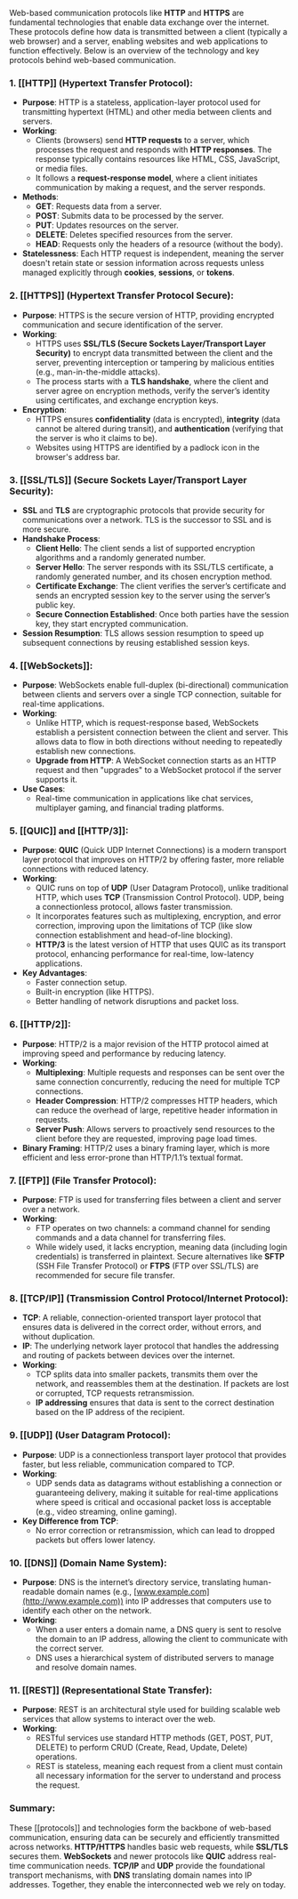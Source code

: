 Web-based communication protocols like **HTTP** and **HTTPS** are fundamental technologies that enable data exchange over the internet. These protocols define how data is transmitted between a client (typically a web browser) and a server, enabling websites and web applications to function effectively. Below is an overview of the technology and key protocols behind web-based communication.

### 1. **[[HTTP]] (Hypertext Transfer Protocol)**:

- **Purpose**: HTTP is a stateless, application-layer protocol used for transmitting hypertext (HTML) and other media between clients and servers.
- **Working**:
    - Clients (browsers) send **HTTP requests** to a server, which processes the request and responds with **HTTP responses**. The response typically contains resources like HTML, CSS, JavaScript, or media files.
    - It follows a **request-response model**, where a client initiates communication by making a request, and the server responds.
- **Methods**:
    - **GET**: Requests data from a server.
    - **POST**: Submits data to be processed by the server.
    - **PUT**: Updates resources on the server.
    - **DELETE**: Deletes specified resources from the server.
    - **HEAD**: Requests only the headers of a resource (without the body).
- **Statelessness**: Each HTTP request is independent, meaning the server doesn't retain state or session information across requests unless managed explicitly through **cookies**, **sessions**, or **tokens**.

### 2. **[[HTTPS]] (Hypertext Transfer Protocol Secure)**:

- **Purpose**: HTTPS is the secure version of HTTP, providing encrypted communication and secure identification of the server.
- **Working**:
    - HTTPS uses **SSL/TLS (Secure Sockets Layer/Transport Layer Security)** to encrypt data transmitted between the client and the server, preventing interception or tampering by malicious entities (e.g., man-in-the-middle attacks).
    - The process starts with a **TLS handshake**, where the client and server agree on encryption methods, verify the server’s identity using certificates, and exchange encryption keys.
- **Encryption**:
    - HTTPS ensures **confidentiality** (data is encrypted), **integrity** (data cannot be altered during transit), and **authentication** (verifying that the server is who it claims to be).
    - Websites using HTTPS are identified by a padlock icon in the browser's address bar.

### 3. **[[SSL/TLS]] (Secure Sockets Layer/Transport Layer Security)**:

- **SSL** and **TLS** are cryptographic protocols that provide security for communications over a network. TLS is the successor to SSL and is more secure.
- **Handshake Process**:
    - **Client Hello**: The client sends a list of supported encryption algorithms and a randomly generated number.
    - **Server Hello**: The server responds with its SSL/TLS certificate, a randomly generated number, and its chosen encryption method.
    - **Certificate Exchange**: The client verifies the server’s certificate and sends an encrypted session key to the server using the server’s public key.
    - **Secure Connection Established**: Once both parties have the session key, they start encrypted communication.
- **Session Resumption**: TLS allows session resumption to speed up subsequent connections by reusing established session keys.

### 4. **[[WebSockets]]**:

- **Purpose**: WebSockets enable full-duplex (bi-directional) communication between clients and servers over a single TCP connection, suitable for real-time applications.
- **Working**:
    - Unlike HTTP, which is request-response based, WebSockets establish a persistent connection between the client and server. This allows data to flow in both directions without needing to repeatedly establish new connections.
    - **Upgrade from HTTP**: A WebSocket connection starts as an HTTP request and then "upgrades" to a WebSocket protocol if the server supports it.
- **Use Cases**:
    - Real-time communication in applications like chat services, multiplayer gaming, and financial trading platforms.

### 5. **[[QUIC]] and [[HTTP/3]]**:

- **Purpose**: **QUIC** (Quick UDP Internet Connections) is a modern transport layer protocol that improves on HTTP/2 by offering faster, more reliable connections with reduced latency.
- **Working**:
    - QUIC runs on top of **UDP** (User Datagram Protocol), unlike traditional HTTP, which uses **TCP** (Transmission Control Protocol). UDP, being a connectionless protocol, allows faster transmission.
    - It incorporates features such as multiplexing, encryption, and error correction, improving upon the limitations of TCP (like slow connection establishment and head-of-line blocking).
    - **HTTP/3** is the latest version of HTTP that uses QUIC as its transport protocol, enhancing performance for real-time, low-latency applications.
- **Key Advantages**:
    - Faster connection setup.
    - Built-in encryption (like HTTPS).
    - Better handling of network disruptions and packet loss.

### 6. **[[HTTP/2]]**:

- **Purpose**: HTTP/2 is a major revision of the HTTP protocol aimed at improving speed and performance by reducing latency.
- **Working**:
    - **Multiplexing**: Multiple requests and responses can be sent over the same connection concurrently, reducing the need for multiple TCP connections.
    - **Header Compression**: HTTP/2 compresses HTTP headers, which can reduce the overhead of large, repetitive header information in requests.
    - **Server Push**: Allows servers to proactively send resources to the client before they are requested, improving page load times.
- **Binary Framing**: HTTP/2 uses a binary framing layer, which is more efficient and less error-prone than HTTP/1.1’s textual format.

### 7. **[[FTP]] (File Transfer Protocol)**:

- **Purpose**: FTP is used for transferring files between a client and server over a network.
- **Working**:
    - FTP operates on two channels: a command channel for sending commands and a data channel for transferring files.
    - While widely used, it lacks encryption, meaning data (including login credentials) is transferred in plaintext. Secure alternatives like **SFTP** (SSH File Transfer Protocol) or **FTPS** (FTP over SSL/TLS) are recommended for secure file transfer.

### 8. **[[TCP/IP]] (Transmission Control Protocol/Internet Protocol)**:

- **TCP**: A reliable, connection-oriented transport layer protocol that ensures data is delivered in the correct order, without errors, and without duplication.
- **IP**: The underlying network layer protocol that handles the addressing and routing of packets between devices over the internet.
- **Working**:
    - TCP splits data into smaller packets, transmits them over the network, and reassembles them at the destination. If packets are lost or corrupted, TCP requests retransmission.
    - **IP addressing** ensures that data is sent to the correct destination based on the IP address of the recipient.

### 9. **[[UDP]] (User Datagram Protocol)**:

- **Purpose**: UDP is a connectionless transport layer protocol that provides faster, but less reliable, communication compared to TCP.
- **Working**:
    - UDP sends data as datagrams without establishing a connection or guaranteeing delivery, making it suitable for real-time applications where speed is critical and occasional packet loss is acceptable (e.g., video streaming, online gaming).
- **Key Difference from TCP**:
    - No error correction or retransmission, which can lead to dropped packets but offers lower latency.

### 10. **[[DNS]] (Domain Name System)**:

- **Purpose**: DNS is the internet’s directory service, translating human-readable domain names (e.g., [www.example.com](http://www.example.com)) into IP addresses that computers use to identify each other on the network.
- **Working**:
    - When a user enters a domain name, a DNS query is sent to resolve the domain to an IP address, allowing the client to communicate with the correct server.
    - DNS uses a hierarchical system of distributed servers to manage and resolve domain names.

### 11. **[[REST]] (Representational State Transfer)**:

- **Purpose**: REST is an architectural style used for building scalable web services that allow systems to interact over the web.
- **Working**:
    - RESTful services use standard HTTP methods (GET, POST, PUT, DELETE) to perform CRUD (Create, Read, Update, Delete) operations.
    - REST is stateless, meaning each request from a client must contain all necessary information for the server to understand and process the request.

### Summary:

These [[protocols]] and technologies form the backbone of web-based communication, ensuring data can be securely and efficiently transmitted across networks. **HTTP/HTTPS** handles basic web requests, while **SSL/TLS** secures them. **WebSockets** and newer protocols like **QUIC** address real-time communication needs. **TCP/IP** and **UDP** provide the foundational transport mechanisms, with **DNS** translating domain names into IP addresses. Together, they enable the interconnected web we rely on today.